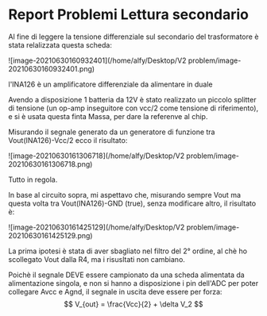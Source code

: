 # Report Problemi Lettura secondario

Al fine di leggere la tensione differenziale sul secondario del trasformatore è stata relalizzata questa scheda:

![image-20210630160932401](/home/alfy/Desktop/V2 problem/image-20210630160932401.png)

l'INA126 è un amplificatore differenziale da alimentare in duale

Avendo a disposizione 1 batteria da 12V è stato realizzato un piccolo splitter di tensione (un op-amp  inseguitore con vcc/2 come tensione di riferimento), e si è usata questa finta Massa, per dare la referenve al chip.



Misurando il segnale generato da un generatore di funzione tra Vout(INA126)-Vcc/2 ecco il risultato:

![image-20210630161306718](/home/alfy/Desktop/V2 problem/image-20210630161306718.png)

Tutto in regola.



In base al circuito sopra, mi aspettavo che, misurando sempre Vout ma questa volta tra Vout(INA126)-GND (true), senza modificare altro, il risultato è:

![image-20210630161425129](/home/alfy/Desktop/V2 problem/image-20210630161425129.png)



La prima ipotesi è stata di aver sbagliato nel filtro del 2° ordine, al chè ho scollegato Vout dalla R4, ma i risusltati non cambiano.



Poichè il segnale DEVE essere campionato da una scheda alimentata da alimentazione singola, e non si hanno a disposizione i pin dell'ADC per poter collegare Avcc e Agnd, il segnale in uscita deve essere per forza:
$$
V_{out} = \frac{Vcc}{2} + \delta V_2
$$
 
